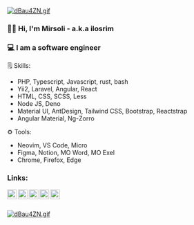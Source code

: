 [![dBau4ZN.gif](https://iili.io/dBau4ZN.gif)](https://freeimage.host/i/dBau4ZN)

### 🙋‍♂️ Hi, I'm Mirsoli - a.k.a **ilosrim**
### 💻 I am a software engineer

🗒 Skills:

- PHP, Typescript, Javascript, rust, bash
- Yii2, Laravel, Angular, React
- HTML, CSS, SCSS, Less
- Node JS, Deno
- Material UI, AntDesign, Tailwind CSS, Bootstrap, Reactstrap
- Angular Material, Ng-Zorro

⚙ Tools:

- Neovim, VS Code, Micro
- Figma, Notion, MO Word, MO Exel
- Chrome, Firefox, Edge

<!--
### Skills:
- Typescript, JavaScript
- Angular, React/Next JS
- Angular Material, Ant Design of Angular, Tailwind CSS, Bootstrap/Reactstrap
- HTML, CSS, SASS, SCSS, LESS
- Node JS, Deno

### Tools
- VS Code, Micro, Vim
- Figma, Notion, MO Word, MO Exel
- Chrome, Firefox, Edge
-->
<!--
## About:
I am a programmer, in the field of bioinformatics as well as the production of frontend web and telegram bots. I have two-years experience in the field. In addition, I'm a creator of e-commerce, single-page and multi-page, as well as admin panel websites.
-->

### Links:

<a href="https://ilosrim.uz" target="_blank">
   <img align="left" style="color:white" alt="ilosrim's portfolio website" width="22px" src="https://raw.githubusercontent.com/gauravghongde/social-icons/master/SVG/Color/Edge.svg" />
</a>
<a href="https://linkedin.com/in/ilosrim" target="_blank">
   <img align="left" style="color:white" alt="ilosrim's linkedin profile" width="22px" src="https://raw.githubusercontent.com/gauravghongde/social-icons/master/SVG/Color/LinkedIN.svg" />
</a>
<a href="https://twitter.com/ilosrim" target="_blank">
   <img align="left" style="color:white" alt="ilosrim's twitter profile" width="22px" src="https://github.com/gauravghongde/social-icons/raw/master/SVG/Color/Twitter.svg" />
</a>
</a>
<a href="https://t.me/ilosrim" target="_blank">
   <img align="left" style="color:white" alt="ilosrim's telegram profile" width="22px" src="https://github.com/gauravghongde/social-icons/raw/master/SVG/Color/Telegram.svg" />
</a>
<a href="https://instagram.com/ilosrim" target="_blank">
   <img align="left" style="color:white" alt="ilosrim's twitter profile" width="22px" src="https://github.com/gauravghongde/social-icons/raw/master/SVG/Color/Instagram.svg" />
</a>

<br>
<br>

<!-- ### Activity

<br>

[![wakatime](https://wakatime.com/badge/user/2a073cc4-52af-4e89-b252-7f90ce7822a9.svg)](https://wakatime.com/@2a073cc4-52af-4e89-b252-7f90ce7822a9) <br />

<figure><embed src="https://wakatime.com/share/@ilosrim/f1886695-995e-4886-9bc7-d46566a8c912.svg"></embed></figure>

[![ilosrim's wakatime stats](https://github-readme-stats.vercel.app/api/wakatime?username=ilosrim&theme=github_dark&layout=compact)](https://wakatime.com/@ilosrim)
-->
<!-- <a href="mailto:ilosrim@yahoo.com" target="_blank">
   <img align="left" style="color:white" alt="ilosrim.com" width="22px" src="https://cdn.jsdelivr.net/npm/simple-icons@3.13.0/icons/gmail.svg" />
</a>

<a href="https://ilosrim.uz" target="_blank">
   <img align="left" style="color:white" alt="ilosrim.com" width="22px" src="https://raw.githubusercontent.com/iconic/open-iconic/master/svg/globe.svg" />
</a>
<a href="https://linkedin.com/in/ilosrim" target="_blank">
   <img align="left" style="color:white" alt="ilosrim's linkedin profile" width="22px" src="https://cdn.jsdelivr.net/npm/simple-icons@3.13.0/icons/linkedin.svg" />
</a>
<a href="https://twitter.com/ilosrim" target="_blank">
   <img align="left" style="color:white" alt="ilosrim's twitter profile" width="22px" src="https://cdn.jsdelivr.net/npm/simple-icons@3.13.0/icons/twitter.svg" />
</a>
<a href="https://t.me/ilosrim" target="_blank">
   <img align="left" style="color:white" alt="ilosrim's telegram profile" width="22px" src="https://cdn.jsdelivr.net/npm/simple-icons@3.13.0/icons/telegram.svg" />
</a>
<a href="https://instagram.com/ilosrim" target="_blank">
   <img align="left" style="color:white" alt="ilosrim's twitter profile" width="22px" src="https://cdn.jsdelivr.net/npm/simple-icons@3.13.0/icons/instagram.svg" />
</a>
<a href="https://dev.to/ilosrim" target="_blank">
   <img align="left" style="color:white" alt="ilosrim's dev-dot-to profile" width="22px" src="https://cdn.jsdelivr.net/npm/simple-icons@3.13.0/icons/dev-dot-to.svg" />
</a> -->

[![dBau4ZN.gif](https://iili.io/dBau4ZN.gif)](https://freeimage.host/i/dBau4ZN)
